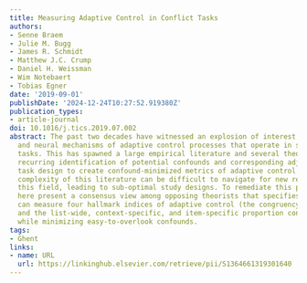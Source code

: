 ```yaml
---
title: Measuring Adaptive Control in Conflict Tasks
authors:
- Senne Braem
- Julie M. Bugg
- James R. Schmidt
- Matthew J.C. Crump
- Daniel H. Weissman
- Wim Notebaert
- Tobias Egner
date: '2019-09-01'
publishDate: '2024-12-24T10:27:52.919380Z'
publication_types:
- article-journal
doi: 10.1016/j.tics.2019.07.002
abstract: The past two decades have witnessed an explosion of interest in the cognitive
  and neural mechanisms of adaptive control processes that operate in selective attention
  tasks. This has spawned a large empirical literature and several theories, but also
  recurring identification of potential confounds and corresponding adjustments in
  task design to create confound-minimized metrics of adaptive control. The resultant
  complexity of this literature can be difficult to navigate for new researchers entering
  this field, leading to sub-optimal study designs. To remediate this problem, we
  here present a consensus view among opposing theorists that specifies how researchers
  can measure four hallmark indices of adaptive control (the congruency sequence effect,
  and the list-wide, context-specific, and item-specific proportion congruency effects)
  while minimizing easy-to-overlook confounds.
tags:
- Ghent
links:
- name: URL
  url: https://linkinghub.elsevier.com/retrieve/pii/S1364661319301640
---
```

